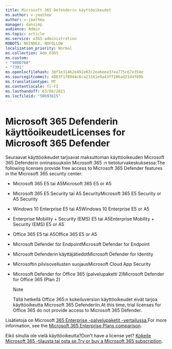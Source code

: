 ```yaml
---
title: Microsoft 365 Defenderin käyttöoikeudet
ms.author: v-jmathew
author: v-jmathew
manager: dansimp
audience: Admin
ms.topic: article
ms.service: o365-administration
ROBOTS: NOINDEX, NOFOLLOW
localization_priority: Normal
ms.collection: Adm_O365
ms.custom:
- "9000760"
- "7391"
ms.openlocfilehash: 38f1e314b2e492e02c2ea6eea37ea775c67e354e
ms.sourcegitcommit: 4883f1f89d4c6ca23161e9a43ff206ad21d4f09b
ms.translationtype: MT
ms.contentlocale: fi-FI
ms.lasthandoff: 03/08/2021
ms.locfileid: "50693615"
---
```

# <a name="licenses-for-microsoft-365-defender"></a><span data-ttu-id="0c55d-102">Microsoft 365 Defenderin käyttöoikeudet</span><span class="sxs-lookup"><span data-stu-id="0c55d-102">Licenses for Microsoft 365 Defender</span></span>

<span data-ttu-id="0c55d-103">Seuraavat käyttöoikeudet tarjoavat maksuttoman käyttöoikeuden Microsoft 365 Defenderin ominaisuuksiin Microsoft 365 :n tietoturvakeskuksessa:</span><span class="sxs-lookup"><span data-stu-id="0c55d-103">The following licenses provide free access to Microsoft 365 Defender features in the Microsoft 365 security center:</span></span>

- <span data-ttu-id="0c55d-104">Microsoft 365 E5 tai A5</span><span class="sxs-lookup"><span data-stu-id="0c55d-104">Microsoft 365 E5 or A5</span></span>
- <span data-ttu-id="0c55d-105">Microsoft 365 E5 Security tai A5 Security</span><span class="sxs-lookup"><span data-stu-id="0c55d-105">Microsoft 365 E5 Security or A5 Security</span></span>
- <span data-ttu-id="0c55d-106">Windows 10 Enterprise E5 tai A5</span><span class="sxs-lookup"><span data-stu-id="0c55d-106">Windows 10 Enterprise E5 or A5</span></span>
- <span data-ttu-id="0c55d-107">Enterprise Mobility + Security (EMS) E5 tai A5</span><span class="sxs-lookup"><span data-stu-id="0c55d-107">Enterprise Mobility + Security (EMS) E5 or A5</span></span>
- <span data-ttu-id="0c55d-108">Office 365 E5 tai A5</span><span class="sxs-lookup"><span data-stu-id="0c55d-108">Office 365 E5 or A5</span></span>
- <span data-ttu-id="0c55d-109">Microsoft Defender for Endpoint</span><span class="sxs-lookup"><span data-stu-id="0c55d-109">Microsoft Defender for Endpoint</span></span>
- <span data-ttu-id="0c55d-110">Microsoft Defenderin käyttäjätiedot</span><span class="sxs-lookup"><span data-stu-id="0c55d-110">Microsoft Defender for Identity</span></span>
- <span data-ttu-id="0c55d-111">Microsoftin pilvisovellusten suojaus</span><span class="sxs-lookup"><span data-stu-id="0c55d-111">Microsoft Cloud App Security</span></span>
- <span data-ttu-id="0c55d-112">Microsoft Defender for Office 365 (palvelupaketti 2)</span><span class="sxs-lookup"><span data-stu-id="0c55d-112">Microsoft Defender for Office 365 (Plan 2)</span></span>

    > [!NOTE]
    > <span data-ttu-id="0c55d-113">Tällä hetkellä Office 365:n kokeiluversion käyttöoikeudet eivät tarjoa käyttöoikeutta Microsoft 365 Defenderiin.</span><span class="sxs-lookup"><span data-stu-id="0c55d-113">At this time, trial licenses for Office 365 do not provide access to Microsoft 365 Defender.</span></span>

<span data-ttu-id="0c55d-114">Lisätietoja on Microsoft [365 Enterprise -palvelupaketit -vertailussa.](https://go.microsoft.com/fwlink/?linkid=2143458)</span><span class="sxs-lookup"><span data-stu-id="0c55d-114">For more information, see the [Microsoft 365 Enterprise Plans comparison](https://go.microsoft.com/fwlink/?linkid=2143458).</span></span>

<span data-ttu-id="0c55d-115">Eikö sinulla ole vielä käyttöoikeutta?</span><span class="sxs-lookup"><span data-stu-id="0c55d-115">Don't have a license yet?</span></span> <span data-ttu-id="0c55d-116">[Kokeile Microsoft 365 -tilausta tai osta se.](https://go.microsoft.com/fwlink/?linkid=2143625)</span><span class="sxs-lookup"><span data-stu-id="0c55d-116">[Try or buy a Microsoft 365 subscription](https://go.microsoft.com/fwlink/?linkid=2143625).</span></span>
